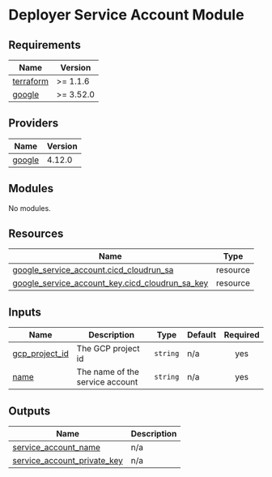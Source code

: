 # Deployer Service Account Module

<!-- BEGIN_TF_DOCS -->
## Requirements

| Name | Version |
|------|---------|
| <a name="requirement_terraform"></a> [terraform](#requirement\_terraform) | >= 1.1.6 |
| <a name="requirement_google"></a> [google](#requirement\_google) | >= 3.52.0 |

## Providers

| Name | Version |
|------|---------|
| <a name="provider_google"></a> [google](#provider\_google) | 4.12.0 |

## Modules

No modules.

## Resources

| Name | Type |
|------|------|
| [google_service_account.cicd_cloudrun_sa](https://registry.terraform.io/providers/hashicorp/google/latest/docs/resources/service_account) | resource |
| [google_service_account_key.cicd_cloudrun_sa_key](https://registry.terraform.io/providers/hashicorp/google/latest/docs/resources/service_account_key) | resource |

## Inputs

| Name | Description | Type | Default | Required |
|------|-------------|------|---------|:--------:|
| <a name="input_gcp_project_id"></a> [gcp\_project\_id](#input\_gcp\_project\_id) | The GCP project id | `string` | n/a | yes |
| <a name="input_name"></a> [name](#input\_name) | The name of the service account | `string` | n/a | yes |

## Outputs

| Name | Description |
|------|-------------|
| <a name="output_service_account_name"></a> [service\_account\_name](#output\_service\_account\_name) | n/a |
| <a name="output_service_account_private_key"></a> [service\_account\_private\_key](#output\_service\_account\_private\_key) | n/a |
<!-- END_TF_DOCS -->